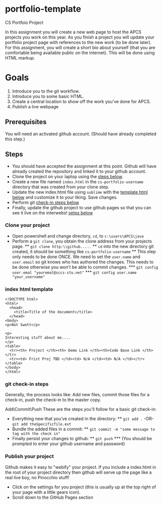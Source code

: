# portfolio-template
CS Portfoio Project

In this assignment you will create a new web page to host the APCS projects you work on this year. As you finish a project
you will update your portfolio project page with references to the new work (to be done later). For this assignment, you will create 
a short bio about yourself (that you are comfortable being available public on the internet). This will be done using HTML markup.

# Goals
1. Introduce you to the git workflow.
2. Introduce you to some basic HTML.
3. Create a central location to show off the work you've done for APCS.
4. Publish a live webpage

## Prerequisites
You will need an activated github account. (Should have already completed this step.)

## Steps
* You should have accepted the assignment at this point. Github will have already created the repository and linked it to your github account. 
* Clone the project on your laptop using the [steps below](#clone-your-project).
* Create a new file named `index.html` in the `cs-portfolio-username` directory that was created from your clone step.
* Update the new index.html file using `sublime` with the [template html below](#index-html-template) and customize it to your liking. Save changes.
* Perform git [check-in steps below](#git-check-in-steps) 
* Finally, update the github project to use github pages so that you can see it live on the interwebs! [setps below](#publish-your-project)

### Clone your project
* Open powershell and change directory, `cd`, to `c:\users\APCS\java`
* Perform a `git clone`, you obtain the clone address from your projects page.
** `git clone http:\\github.....`
** `cd` into the new directory git created, it should be something like `cs-portfolio-username` 
** This step only needs to be done ONCE. We need to set the `user.name` and `user.email` so git knows who has authored the changes. This needs to be done otherwise you won't be able to commit changes.
*** `git config user.emal "youremal@sccs-stu.net"`
*** `git config user.name "your_username"`


### index html template
```
<!DOCTYPE html>
<html>
  <head>
    <title>Title of the document</title>
  </head>
<body>
<p>Not Swett</p>

<p>
Interesting stuff about me....
</p>
<table>
  <tr><th> Project </th><th> Demo Link </th><th>Code Base Link </th></tr>
  <tr><td> Frist Proj TBD </td><td> N/A </td><td> N/A </td></tr>
</table>
</body>
</html>
```

### git check-in steps
Generally, the process looks like:
Add new files, commit those files for a check-in, push the check-in to the master copy.

Add\Commit\Push
These are the steps you'll follow for a basic git check-in:
* Everything new that you've created in the directory: 
** `git add .` -OR- `git add theSpecificfile.ext`
* Bundle the added files in a commit:
** `git commit -m "some message to tag with the check in"`
* Finally persist your changes to github:
** `git push`
*** (You should be prompted to enter your github username and password)


### Publish your project
Github makes it easy to "webify" your project. If you include a index.html in the root of your project directory then github will serve up the page like a real live boy, no Pinocchio stuff!
* Click on the settings for you project (this is usually up at the top right of your page with a little gears icon).
* Scroll down to the GitHub Pages section
